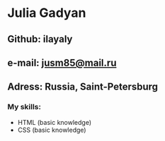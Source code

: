 # Julia Gadyan
## Github: ilayaly
## e-mail: jusm85@mail.ru
## Adress: Russia, Saint-Petersburg 
### My skills:
* HTML (basic knowledge)
* CSS (basic knowledge)
